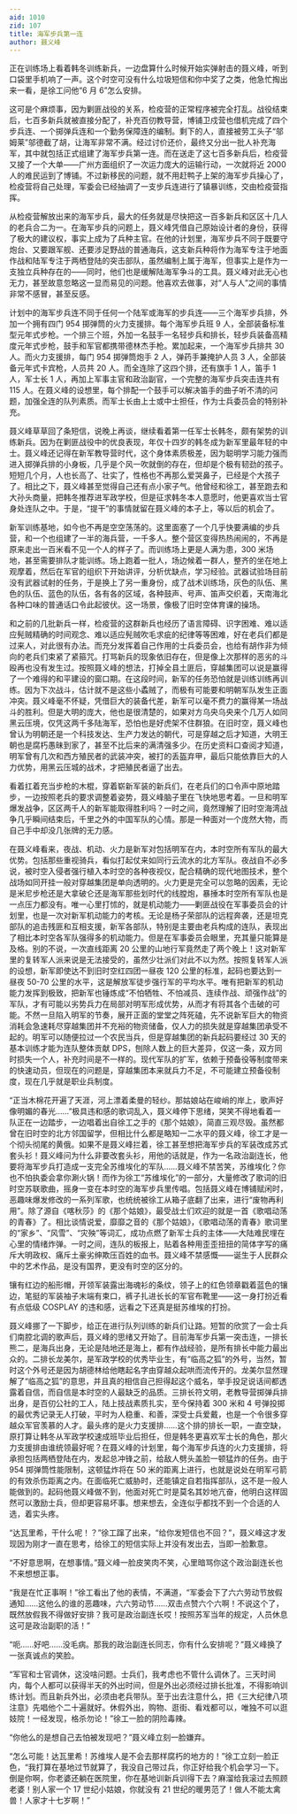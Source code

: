 ```yaml
---
aid: 1010
zid: 107
title: 海军步兵第一连
author: 聂义峰
---
```


正在训练场上看着韩冬训练新兵，一边盘算什么时候开始实弹射击的聂义峰，听到口袋里手机响了一声。这个时空可没有什么垃圾短信和你中奖了之类，他急忙掏出来一看，是徐工问他“6 月 6”怎么安排。

这可是个麻烦事，因为剿匪战役的关系，检疫营的正常程序被完全打乱。战役结束后，七百多新兵就被直接分配了，补充百仞教导营，博铺卫戍营也借机完成了四个步兵连、一个掷弹兵连和一个勤务保障连的编制。剩下的人，直接被劳工头子“邬姆莱”邬德截了胡，让海军非常不满。经过讨价还价，最终又分出一批人补充海军，其中就包括正式组建了海军步兵第一连。而在送走了这七百多新兵后，检疫营又接了一个大单——广州方面组织了一次运力庞大的运输行动，一次就将近 2000 人的难民运到了博铺。不过新移民的问题，就不用赶鸭子上架的海军步兵操心了，检疫营将自己处理，军委会已经抽调了一支步兵连进行了镇暴训练，交由检疫营指挥。

从检疫营解放出来的海军步兵，最大的任务就是尽快把这一百多新兵和区区十几人的老兵合二为一。在海军步兵的问题上，聂义峰凭借自己原始设计者的身份，获得了极大的建议权，事实上成为了兵种主官。在他的计划里，海军步兵不同于既要守炮台、又要跟军舰、还要涉足野战的普通海兵，这支新兵种将作为海军专注于地面作战和陆军专注于两栖登陆的突击部队，虽然编制上属于海军，但事实上是作为一支独立兵种存在的——同时，他们也是缓解陆海军争斗的工具。聂义峰对此无心也无力，甚至故意忽略这一显而易见的问题。他喜欢去做事，对“人与人”之间的事情非常不感冒，甚至反感。

计划中的海军步兵连不同于任何一个陆军或海军的步兵连——三个海军步兵排，外加一个拥有四门 954 掷弹筒的火力支援排。每个海军步兵班 9 人，全部装备标准型元年式步枪。一个排三个班，外加一名鼓手一名轻步兵和排长，轻步兵装备高精度元年式步枪，鼓手和军官都携带德林杰手枪。累加起来，一个海军步兵排共 30 人。而火力支援排，每门 954 掷弹筒炮手 2 人，弹药手兼掩护人员 3 人，全部装备元年式卡宾枪，人员共 20 人。而全连除了这四个排，还有旗手 1 人，笛手 1 人，军士长 1 人，再加上军事主官和政治副官，一个完整的海军步兵突击连共有 115 人。在聂义峰的设想里，每个排配一个鼓手可以解决笛手的曲子听不清的问题，加强全连的队列素质。而军士长由上士或中士担任，作为士兵委员会的特别补充。

聂义峰草草回了条短信，说晚上再谈，继续看着第一任军士长韩冬，颇有架势的训练新兵。因为在剿匪战役中的优良表现，年仅十四岁的韩冬成为新军里最年轻的中士。聂义峰还记得在新军教导营时代，这个身体素质极差，因为聪明学习能力强而进入掷弹兵排的小身板，几乎是个风一吹就倒的存在，但却是个极有韧劲的孩子。短短几个月，人也长高了、壮实了，性格也不再那么爱哭鼻子，已经是个大孩子了。相比之下，聂义峰甚至觉得自己还有点小家子气。他曾经和徐工，甚至跑去和大孙头商量，把韩冬推荐进军政学校，但是征求韩冬本人意愿时，他更喜欢当士官身处连队之中。于是，“提干”的事情就留在聂义峰的本子上，等以后的机会了。

新军训练基地，如今也不再是空空荡荡的。这里面塞了一个几乎快要满编的步兵营，和一个也组建了一半的海兵营，一千多人。整个营区变得热热闹闹的，不再是原来走出一百米看不见一个人的样子了。而训练场上更是人满为患，300 米场地，甚至需要排队才能训练。场上跑着一批人，场边候着一群人，整齐的坐在地上观摩着，然后在军官的组织下开始讲评，分析优缺点，学习经验。武器试验场目前没有武器试射的任务，于是换上了另一重身份，成了战术训练场，灰色的队伍、黑色的队伍、蓝色的队伍，各有各的区域，各种鼓声、号声、笛声交织着，天南海北各种口味的普通话口令此起彼伏。这一场景，像极了旧时空体育课的操场。

和之前的几批新兵一样，检疫营的这群新兵也经历了语言障碍、识字困难、难以适应髡贼精确的时间观念、难以适应髡贼吹毛求疵的纪律等等困难，好在老兵们都是过来人，对此很有办法。而充分发挥着自己作用的士兵委员会，也给有胡作非为倾向的老兵们束紧了紧箍咒。打骂新兵的现象依旧存在，但是像上次那样的恶劣的斗殴再也没有发生过。按照聂义峰的想法，打掉全县土匪后，穿越集团可以说是赢得了一个难得的和平建设的窗口期。在这段时间，新军的任务恐怕就是训练训练再训练。因为下次战斗，估计就不是这些小蟊贼了，而极有可能要和明朝军队发生正面冲突。聂义峰毫不怀疑，凭借巨大的装备代差，新军可以毫不费力的赢得某一场战斗的胜利。但是大明的庞大，他也是很清楚的，如果对方乌央乌央来个几万人如同黑云压境，仅凭这两千多陆海军，恐怕也是好虎架不住群狼。在旧时空，聂义峰也曾认为明朝还是一个科技发达、生产力发达的朝代，可是穿越之后才知道，大明王朝也是腐朽愚昧到家了，甚至不比后来的满清强多少。在历史资料口查阅才知道，明军曾有几次和西方殖民者的武装冲突，被打的丢盔弃甲，最后只能依靠巨大的人力优势，用黑云压城的战术，才把殖民者逼了出去。

看着扛着充当步枪的木棍，穿着崭新军装的新兵们，在老兵们的口令声中原地踏步，一边按照老兵的要求调整着姿势，聂义峰脑子里在飞快地思考着。一旦和明军爆发战争，区区两千人的新军能取得胜利吗？一时之间，竟然理解了旧时空海湾战争几乎瞬间结束后，千里之外的中国军队的心情。那是一种面对一个庞然大物，而自己手中却没几张牌的无力感。

在聂义峰看来，夜战、机动、火力是新军对包括明军在内，本时空所有军队的最大优势。包括那些重视骑兵，看似打起仗来如同行云流水的北方军队。夜战自不必多说，被时空入侵者强行植入本时空的各种夜视仪，配合精确的现代地图技术，整个战场如同开挂一般对穿越集团是单向透明的。火力更是完全可以忽略的因素，无论是米尼步枪还是大拿破仑还是海军那些划时代的线膛炮，暴捶本时空所有军队也是一点压力都没有。唯一心里打怵的，就是机动能力——剿匪战役在军事委员会的计划里，也是一次对新军机动能力的考核。无论是杨子荣部队的远程奔袭，还是坦克部队的追击残匪和互相支援，新军各部队，特别是主要由老兵构成的连队，表现出了相比本时空各军队强得多的机动能力。但是在军事委员会眼里，充其量只能算是及格。别的不说，一次直线距离 20 公里的山地行军竟然走了两个晚上！这对新军里的复转军人派来说是无法接受的，虽然少壮派们对此不以为然。按照复转军人派的设想，新军即使达不到旧时空红四团一昼夜 120 公里的标准，起码也要达到一昼夜 50-70 公里的水平，这是解放军徒步强行军的平均水平。唯有把新军的机动能力发挥到极致，把新军也锤炼成“不怕牺牲、不怕减员、连续作战、顽强作战”的军队，才有可能以劣势兵力在局部对明军形成优势，从而才有将其各个击破的可能。不然一旦陷入明军的节奏，展开正面的堂堂之阵死磕，先不说新军巨大的物资消耗会急速耗尽穿越集团并不充裕的物资储备，仅人力的损失就是穿越集团承受不起的。明军可以随便拉过一个农民当兵，但是穿越集团的新兵起码要经过 30 天的基本训练才能为连队整体贡献 DPS，刨除人数上的巨大差异，仅这一条，双方同时损失一个人，补充时间是不一样的。现代军队的扩军，依赖于预备役等制度带来的快速动员，但现在的问题是，穿越集团本来就兵力不足，不可能建立预备役制度，现在几乎就是职业兵制度。

“正当木棉花开遍了天涯，河上漂着柔曼的轻纱。那姑娘站在峻峭的岸上，歌声好像明媚的春光……”极具违和感的歌词乱入，聂义峰停下思绪，哭笑不得地看着一队正在一边踏步，一边唱着出自徐工之手的《那个姑娘》，简直三观尽毁。虽然都曾在旧时空的北方邻国留学，但相比什么都是略知一二水平的聂义峰，徐工才是一个彻头彻尾的黄俄。如果不是聂义峰拦着，徐工甚至想把海军步兵的军装改成苏式套头衫！聂义峰问为什么非要改套头衫，用他的话就是，作为一名政治副连长，他要将海军步兵打造成一支完全苏维埃化的军队……聂义峰不禁苦笑，苏维埃化？你也不怕执委会拿你涮火锅！而作为徐工“苏维埃化”的一部分，大量修改了歌词的旧时空苏联歌曲，摇身一变在本时空的海军步兵里传唱。包括聂义峰在博铺赋闲时，恶趣味爆发修改的一系列军歌，也统统被徐工从箱子底翻了出来，进行“废物再利用”。除了源自《喀秋莎》的《那个姑娘》，最受战士们欢迎的就是一首《歌唱动荡的青春》了。相比谈情说爱，靡靡之音的《那个姑娘》，《歌唱动荡的青春》歌词里的“家乡”、“风雪”、“灾殃”等词汇，成功点燃了新军士兵的主体——大陆难民埋在心里的情绪炸弹。一时之间，连队的板报上，贴着各种用歪歪扭扭的简体字写的痛斥大明政权、痛斥土豪劣绅欺压百姓的血书。聂义峰不禁感慨——诞生于人民群众中的艺术作品，是没有国界，更没有时空的区分的。

镶有红边的船形帽，开领军装露出海魂衫的条纹，领子上的红色领章戳着蓝色的镶边，笔挺的军装袖子末端有束口，裤子扎进长长的军官布靴里——这一身打扮近看有点低级 COSPLAY 的违和感，远看之下还真是挺苏维埃的打扮。

聂义峰挪了一下脚步，给正在进行队列训练的新兵们让路。短暂的欣赏了一会士兵们南腔北调的歌声后，聂义峰的思绪又开始了。目前海军步兵第一突击连，一排长熊二，是海兵出身，无论是陆地还是海上，都有作战经验，是所有排长中能力最出众的。二排长龙美尔，是军政学校的优秀毕业生，有“临高之狐”的外号，当然，暂时这个外号还是因为胡德林给他瞎起名字由穿越众起哄而流传开的。龙美尔显然理解了“临高之狐”的意思，并且真的相信自己担得起这个威名，举手投足说话间都透露着自信，而自信是本时空的人最缺乏的品质。三排长符文明，老教导营掷弹兵排出身，是百仞公社的工人，陆上技战素质扎实，至今保持着 300 米和 4 号弹投掷的最优秀记录无人打破，平时为人稳重、和善，深受士兵爱戴，也是一个令很多穿越众军官羡慕的人才。最头疼的是火力支援排……这个排的排长一职，一直空缺，原打算让韩冬从军政学校速成班毕业后担任，但是韩冬更喜欢军士长的角色，那火力支援排由谁统领最好呢？在聂义峰的计划里，每个海军步兵连的火力支援排，将承担包括两栖登陆在内，发起总冲锋之前，给敌人劈头盖脸一顿猛炸的任务。由于 954 掷弹筒性能限制，这顿猛炸将在 50 米的距离上进行，也就是说处在明军弓箭的有效杀伤距离之内。在面临死亡威胁时，还能镇定自若指挥部队，这不是一般人能做到的。起码他聂义峰做不到，他面对死亡时是莫名其妙地亢奋，他明白这样固然可以激励士兵，但却更容易坏事。想来想去，全连似乎都找不到一个合适的人选，着实头疼。

“达瓦里希，干什么呢！？”徐工蹿了出来，“给你发短信也不回？”，聂义峰这才发现因为刚才一直在思考，给徐工的短信实际上并没有发出去，当即一脸歉意。

“不好意思啊，在想事情。”聂义峰一脸皮笑肉不笑，心里暗骂你这个政治副连长也不来想想正事。

“我是在忙正事啊！”徐工看出了他的表情，不满道，“军委会下了六六劳动节放假通知……这他么的谁的恶趣味，六六劳动节……双击点赞六个六啊！不说这个了，既然放假我不得做好安排？我可是政治副连长哎！按照苏军当年的规定，人员休息这可是政治副职的活！”

“呃……好吧……没毛病。那我的政治副连长同志，你有什么安排呢？”聂义峰换了一张真诚点的笑脸。

“军官和士官调休，这没啥问题。士兵们，我考虑也不管什么调休了。三天时间内，每个人都可以获得半天的外出时间，但是外出必须经过排长批准，不得影响训练计划。而且新兵外出，必须由老兵带队。至于出去注意什么，把《三大纪律八项注意》先唱他个二十遍就好。休假外出，购物、逛街、看戏都可以，唯独不可以逛妓院！一经发现，格杀勿论！”徐工一脸的阴险毒辣。

“你他么的是想自己去怕被发现吧？”聂义峰立刻一脸嫌弃。

“怎么可能！达瓦里希！苏维埃人是不会去那样腐朽的地方的！”徐工立刻一脸正色，“我打算在基地过节就算了，我没自己带过兵，你正好给我个机会学习一下。倒是你啊，你老婆还躺在医院里，你在基地训新兵训得下去？麻溜给我滚过去照顾老婆！别人家一个 17 世纪小姑娘，你就没有 21 世纪的暖男范了！做人不能太禽兽！人家才十七岁啊！”
